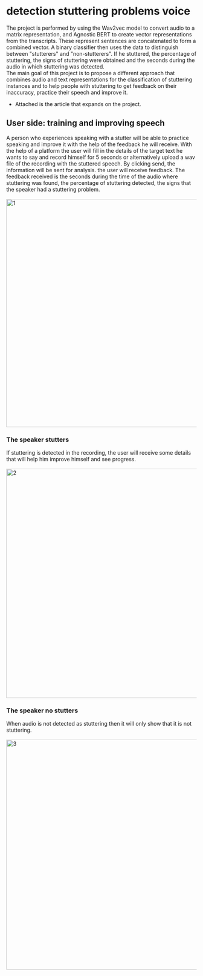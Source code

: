 # detection stuttering problems voice


The project is performed by using the Wav2vec model to convert audio to a matrix representation, and Agnostic BERT to create vector representations from the transcripts. These represent sentences are concatenated to form a combined vector. A binary classifier then uses the data to distinguish between "stutterers" and "non-stutterers". If he stuttered, the percentage of stuttering, the signs of stuttering were obtained and the seconds during the audio in which stuttering was detected.
<br>
The main goal of this project is to propose a different approach that combines audio and text representations for the classification of stuttering instances and to help people with stuttering to get feedback on their inaccuracy, practice their speech and improve it.


- Attached is the article that expands on the project.


## User side: training and improving speech
A person who experiences speaking with a stutter will be able to practice speaking and improve it with the help of the feedback he will receive. With the help of a platform the user will fill in the details of the target text he wants to say and record himself for 5 seconds or alternatively upload a wav file of the recording with the stuttered speech. By clicking send, the information will be sent for analysis. the user will receive feedback. The feedback received is the seconds during the time of the audio where stuttering was found, the percentage of stuttering detected, the signs that the speaker had a stuttering problem.
<br><br>
<img width="602" alt="1" src="https://github.com/eynavbe/detection_stuttering_problems_voice/assets/93534494/bc959625-e3eb-41c5-a783-5367a6b453b0">

### The speaker stutters
If stuttering is detected in the recording, the user will receive some details that will help him improve himself and see progress.
<br><br>
<img width="605" alt="2" src="https://github.com/eynavbe/detection_stuttering_problems_voice/assets/93534494/99fd3d4f-6a6e-44b2-9fbb-fc41312b4b05">


### The speaker no stutters
When audio is not detected as stuttering then it will only show that it is not stuttering.
<br><br>
<img width="607" alt="3" src="https://github.com/eynavbe/detection_stuttering_problems_voice/assets/93534494/c3022997-8193-4a40-9de8-28d7555b88ce">

